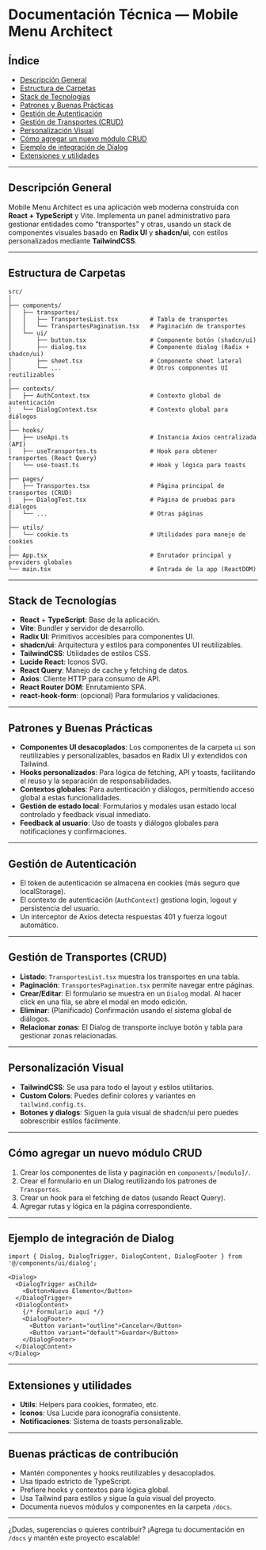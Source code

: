 # Documentación Técnica — Mobile Menu Architect

## Índice
- [Descripción General](#descripción-general)
- [Estructura de Carpetas](#estructura-de-carpetas)
- [Stack de Tecnologías](#stack-de-tecnologías)
- [Patrones y Buenas Prácticas](#patrones-y-buenas-prácticas)
- [Gestión de Autenticación](#gestión-de-autenticación)
- [Gestión de Transportes (CRUD)](#gestión-de-transportes-crud)
- [Personalización Visual](#personalización-visual)
- [Cómo agregar un nuevo módulo CRUD](#cómo-agregar-un-nuevo-módulo-crud)
- [Ejemplo de integración de Dialog](#ejemplo-de-integración-de-dialog)
- [Extensiones y utilidades](#extensiones-y-utilidades)

---

## Descripción General

Mobile Menu Architect es una aplicación web moderna construida con **React + TypeScript** y Vite. Implementa un panel administrativo para gestionar entidades como “transportes” y otras, usando un stack de componentes visuales basado en **Radix UI** y **shadcn/ui**, con estilos personalizados mediante **TailwindCSS**.

---

## Estructura de Carpetas

```
src/
│
├── components/
│   ├── transportes/
│   │   ├── TransportesList.tsx         # Tabla de transportes
│   │   └── TransportesPagination.tsx   # Paginación de transportes
│   └── ui/
│       ├── button.tsx                  # Componente botón (shadcn/ui)
│       ├── dialog.tsx                  # Componente dialog (Radix + shadcn/ui)
│       ├── sheet.tsx                   # Componente sheet lateral
│       └── ...                         # Otros componentes UI reutilizables
│
├── contexts/
│   ├── AuthContext.tsx                 # Contexto global de autenticación
│   └── DialogContext.tsx               # Contexto global para diálogos
│
├── hooks/
│   ├── useApi.ts                       # Instancia Axios centralizada (API)
│   ├── useTransportes.ts               # Hook para obtener transportes (React Query)
│   └── use-toast.ts                    # Hook y lógica para toasts
│
├── pages/
│   ├── Transportes.tsx                 # Página principal de transportes (CRUD)
│   ├── DialogTest.tsx                  # Página de pruebas para diálogos
│   └── ...                             # Otras páginas
│
├── utils/
│   └── cookie.ts                       # Utilidades para manejo de cookies
│
├── App.tsx                             # Enrutador principal y providers globales
└── main.tsx                            # Entrada de la app (ReactDOM)
```

---

## Stack de Tecnologías

- **React** + **TypeScript**: Base de la aplicación.
- **Vite**: Bundler y servidor de desarrollo.
- **Radix UI**: Primitivos accesibles para componentes UI.
- **shadcn/ui**: Arquitectura y estilos para componentes UI reutilizables.
- **TailwindCSS**: Utilidades de estilos CSS.
- **Lucide React**: Iconos SVG.
- **React Query**: Manejo de cache y fetching de datos.
- **Axios**: Cliente HTTP para consumo de API.
- **React Router DOM**: Enrutamiento SPA.
- **react-hook-form**: (opcional) Para formularios y validaciones.

---

## Patrones y Buenas Prácticas

- **Componentes UI desacoplados**: Los componentes de la carpeta `ui` son reutilizables y personalizables, basados en Radix UI y extendidos con Tailwind.
- **Hooks personalizados**: Para lógica de fetching, API y toasts, facilitando el reuso y la separación de responsabilidades.
- **Contextos globales**: Para autenticación y diálogos, permitiendo acceso global a estas funcionalidades.
- **Gestión de estado local**: Formularios y modales usan estado local controlado y feedback visual inmediato.
- **Feedback al usuario**: Uso de toasts y diálogos globales para notificaciones y confirmaciones.

---

## Gestión de Autenticación

- El token de autenticación se almacena en cookies (más seguro que localStorage).
- El contexto de autenticación (`AuthContext`) gestiona login, logout y persistencia del usuario.
- Un interceptor de Axios detecta respuestas 401 y fuerza logout automático.

---

## Gestión de Transportes (CRUD)

- **Listado**: `TransportesList.tsx` muestra los transportes en una tabla.
- **Paginación**: `TransportesPagination.tsx` permite navegar entre páginas.
- **Crear/Editar**: El formulario se muestra en un `Dialog` modal. Al hacer click en una fila, se abre el modal en modo edición.
- **Eliminar**: (Planificado) Confirmación usando el sistema global de diálogos.
- **Relacionar zonas**: El Dialog de transporte incluye botón y tabla para gestionar zonas relacionadas.

---

## Personalización Visual

- **TailwindCSS**: Se usa para todo el layout y estilos utilitarios.
- **Custom Colors**: Puedes definir colores y variantes en `tailwind.config.ts`.
- **Botones y dialogs**: Siguen la guía visual de shadcn/ui pero puedes sobrescribir estilos fácilmente.

---

## Cómo agregar un nuevo módulo CRUD

1. Crear los componentes de lista y paginación en `components/[modulo]/`.
2. Crear el formulario en un Dialog reutilizando los patrones de `Transportes`.
3. Crear un hook para el fetching de datos (usando React Query).
4. Agregar rutas y lógica en la página correspondiente.

---

## Ejemplo de integración de Dialog

```tsx
import { Dialog, DialogTrigger, DialogContent, DialogFooter } from '@/components/ui/dialog';

<Dialog>
  <DialogTrigger asChild>
    <Button>Nuevo Elemento</Button>
  </DialogTrigger>
  <DialogContent>
    {/* Formulario aquí */}
    <DialogFooter>
      <Button variant="outline">Cancelar</Button>
      <Button variant="default">Guardar</Button>
    </DialogFooter>
  </DialogContent>
</Dialog>
```

---

## Extensiones y utilidades

- **Utils**: Helpers para cookies, formateo, etc.
- **Iconos**: Usa Lucide para iconografía consistente.
- **Notificaciones**: Sistema de toasts personalizable.

---

## Buenas prácticas de contribución

- Mantén componentes y hooks reutilizables y desacoplados.
- Usa tipado estricto de TypeScript.
- Prefiere hooks y contextos para lógica global.
- Usa Tailwind para estilos y sigue la guía visual del proyecto.
- Documenta nuevos módulos y componentes en la carpeta `/docs`.

---

¿Dudas, sugerencias o quieres contribuir? ¡Agrega tu documentación en `/docs` y mantén este proyecto escalable!
